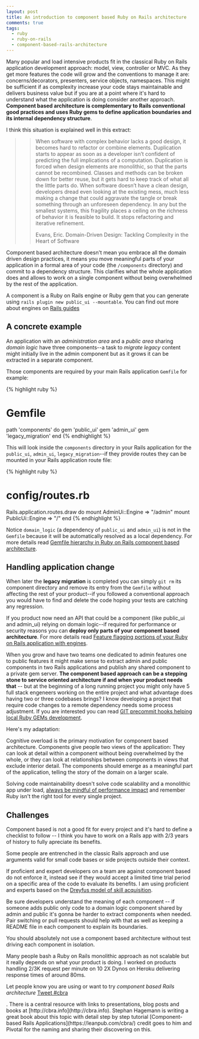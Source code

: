 ```yaml
---
layout: post
title: An introduction to component based Ruby on Rails architecture
comments: true
tags:
  - ruby
  - ruby-on-rails
  - component-based-rails-architecture
---
```


Many popular and load intensive products fit in the classical Ruby on Rails application development approach: model, view, controller or MVC. As they get more features the code will grow and the conventions to manage it are: concerns/decorators, presenters, service objects, namespaces. This might be sufficient if as complexity increase your code stays maintainable and delivers business value but if you are at a point where it's hard to understand what the application is doing consider another approach. **Component based architecture is complementary to Rails conventional good practices and uses Ruby gems to define application boundaries and its internal dependency structure**.

I think this situation is explained well in this extract:

>> When software with complex behavior lacks a good design, it becomes hard to refactor or combine elements. Duplication starts to appear as soon as a developer isn’t confident of predicting the full implications of a computation. Duplication is forced when design elements are monolithic, so that the parts cannot be recombined. Classes and methods can be broken down for better reuse, but it gets hard to keep track of what all the little parts do. When software doesn’t have a clean design, developers dread even looking at the existing mess, much less making a change that could aggravate the tangle or break something through an unforeseen dependency. In any but the smallest systems, this fragility places a ceiling on the richness of behavior it is feasible to build. It stops refactoring and iterative refinement.
>>
>> Evans, Eric. Domain-Driven Design: Tackling Complexity in the Heart of Software 

Component based architecture doesn't mean you embrace all the domain driven design practices, it means you move meaningful parts of your application in a formal area of your code (the `/components` directory) and commit to a dependency structure. This clarifies what the whole application does and allows to work on a single component without being overwhelmed by the rest of the application.

A component is a Ruby on Rails engine or Ruby gem that you can generate using `rails plugin new public_ui --mountable`. You can find out more about engines on [Rails guides](http://guides.rubyonrails.org/engines.html)

## A concrete example

An application with an *administration area* and a *public area* sharing *domain logic* have three components--a task to *migrate legacy* content might initially live in the admin component but as it grows it can be extracted in a separate component.

Those components are required by your main Rails application `Gemfile` for example:

{% highlight ruby %}
# Gemfile
path 'components' do
  gem 'public_ui'
  gem 'admin_ui'
  gem 'legacy_migration'
end
{% endhighlight %}

This will look inside the `components` directory in your Rails application for the `public_ui`, `admin_ui`, `legacy_migration`--if they provide routes they can be mounted in your Rails application route file:

{% highlight ruby %}
# config/routes.rb
Rails.application.routes.draw do
  mount AdminUi::Engine => "/admin"
  mount PublicUi::Engine => "/"
end
{% endhighlight %}

Notice `domain_logic` (a dependency of `public_ui` and `admin_ui`) is not in the `Gemfile` because it will be automatically resolved as a local dependency. For more details read [Gemfile hierarchy in Ruby on Rails component based architecture](http://teotti.com/gemfiles-hierarchy-in-ruby-on-rails-component-based-architecture/).

## Handling application change

When later the **legacy migration** is completed you can simply `git rm` its component directory and remove its entry from the `Gemfile` without affecting the rest of your product--if you followed a conventional approach you would have to find and delete the code hoping your tests are catching any regression.

If you product now need an API that could be a component (like public_ui and admin_ui) relying on domain logic--if required for performance or security reasons you can **deploy only parts of your component based architecture**. For more details read [Feature flagging portions of your Ruby on Rails application with engines](http://teotti.com/feature-flagging-portions-of-your-ruby-on-rails-application-with-engines/).

When you grow and have two teams one dedicated to admin features one to public features it might make sense to extract admin and public components in two Rails applications and publish any shared component to a private gem server. **The component based approach can be a stepping stone to service oriented architecture if and when your product needs that** -- but at the beginning of a long running project you might only have 5 full stack engeneers working on the entire project and what advantage does having two or three codebases brings? I know developing a project that require code changes to a remote dependency needs some process adjustment. If you are interested you can read [GIT precommit hooks helping local Ruby GEMs development](http://teotti.com/git-precommit-hooks-helping-local-ruby-gems-development/).


Here's my adaptation:

Cognitive overload is the primary motivation for component based architecture. Components give people two views of the application: They can look at detail within a component without being overwhelmed by the whole, or they can look at relationships between components in views that exclude interior detail. The components should emerge as a meaningful part of the application, telling the story of the domain on a larger scale.

Solving code maintainability doesn't solve code scalability and a  monolithic app under load, [always be mindful of performance impact](http://teotti.com/a-successful-ruby-on-rails-performance-analysis-guideline/) and remember Ruby isn't the right tool for every single project.


## Challenges

Component based is not a good fit for every project and it's hard to define a checklist to follow -- I think you have to work on a Rails app with 2/3 years of history to fully apreciate its benefits.

Some people are entrenched in the classic Rails approach and use arguments valid for small code bases or side projects outside their context.

If proficient and expert developers on a team are against component based do not enforce it, instead see if they would accept a limited time trial period on a specific area of the code to evaluate its benefits. I am using proficient and experts based on the [Dreyfus model of skill acquisition](http://en.wikipedia.org/wiki/Dreyfus_model_of_skill_acquisition).

Be sure developers understand the meaning of each component -- if someone adds public only code to a domain logic component shared by admin and public it's gonna be harder to extract components when needed. Pair switching or pull requests should help with that as well as keeping a README file in each component to explain its boundaries.

You should absolutely not use a component based architecture without test driving each component in isolation.

Many people bash a Ruby on Rails monolithic approach as not scalable but it really depends on what your product is doing. I worked on products handling 2/3K request per minute on 10 2X Dynos on Heroku delivering response times of around 80ms.

Let people know you are using or want to try *component based Rails architecture* <a href="https://twitter.com/intent/tweet?button_hashtag=cbra" class="twitter-hashtag-button">Tweet #cbra</a>
<script>!function(d,s,id){var js,fjs=d.getElementsByTagName(s)[0],p=/^http:/.test(d.location)?'http':'https';if(!d.getElementById(id)){js=d.createElement(s);js.id=id;js.src=p+'://platform.twitter.com/widgets.js';fjs.parentNode.insertBefore(js,fjs);}}(document, 'script', 'twitter-wjs');</script>. There is a central resource with links to presentations, blog posts and books at [http://cbra.info](http://cbra.info). Stephan Hagemann is writing a great book about this topic with detail step by step tutorial [Component-based Rails Applications](https://leanpub.com/cbra/) credit goes to him and Pivotal for the naming and sharing their discovering on this.
